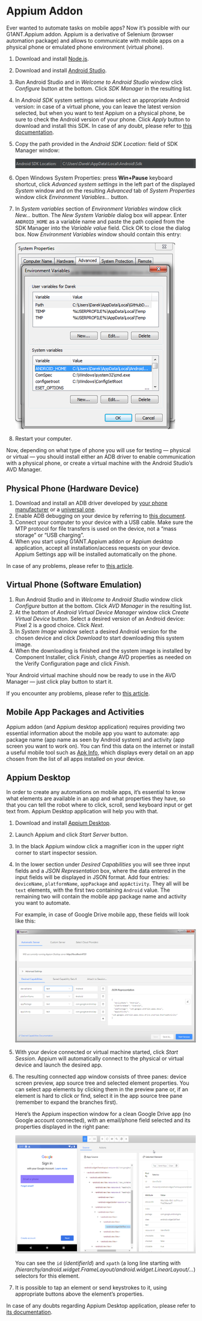 # Appium Addon

Ever wanted to automate tasks on mobile apps? Now it’s possible with our G1ANT.Appium addon. Appium is a derivative of Selenium (browser automation package) and allows to communicate with mobile apps on a physical phone or emulated phone environment (virtual phone).

1. Download and install [Node.js](https://nodejs.org/en/download/).

2. Download and install [Android Studio](https://developer.android.com/studio).

3. Run Android Studio and in *Welcome to Android Studio* window click *Configure* button at the bottom. Click *SDK Manager* in the resulting list.

4. In *Android SDK* system settings window select an appropriate Android version: in case of a virtual phone, you can leave the latest version selected, but when you want to test Appium on a physical phone, be sure to check the Android version of your phone. Click *Apply* button to download and install this SDK. In case of any doubt, please refer to [this documentation](https://developer.android.com/studio/intro/update?utm_source=android-studio#sdk-manager).

5. Copy the path provided in the *Android SDK Location:* field of SDK Manager window:

   ![SDK Path](https://raw.githubusercontent.com/G1ANT-Robot/G1ANT.Manual/develop/-assets/sdk-path.png)

6. Open Windows System Properties: press **Win+Pause** keyboard shortcut, click *Advanced system settings* in the left part of the displayed *System* window and on the resulting *Advanced* tab of *System Properties* window click *Environment Variables…* button.

7. In *System variables* section of *Environment Variables* window click *New…* button. The *New System Variable* dialog box will appear. Enter `ANDROID_HOME` as a variable name and paste the path copied from the SDK Manager into the *Variable value* field. Click OK to close the dialog box. Now *Environment Variables* window should contain this entry:

   ![Android Environment Variable](https://raw.githubusercontent.com/G1ANT-Robot/G1ANT.Manual/develop/-assets/environment-variables.png)

8. Restart your computer.

Now, depending on what type of phone you will use for testing — physical or virtual — you should install either an ADB driver to enable communication with a physical phone, or create a virtual machine with the Android Studio’s AVD Manager.

## Physical Phone (Hardware Device)

1. Download and install an ADB driver developed by [your phone manufacturer](https://developer.android.com/studio/run/oem-usb.html) or a [universal one](http://adbdriver.com/downloads/).
2. Enable ADB debugging on your device by referring to [this document](https://developer.android.com/studio/command-line/adb.html#Enabling).
3. Connect your computer to your device with a USB cable. Make sure the MTP protocol for file transfers is used on the device, not a “mass storage” or “USB charging”.
4. When you start using G1ANT.Appium addon or Appium desktop application, accept all installation/access requests on your device. Appium Settings app will be installed automatically on the phone.

In case of any problems, please refer to [this article](https://developer.android.com/studio/run/device).

## Virtual Phone (Software Emulation)

1. Run Android Studio and in *Welcome to Android Studio* window click *Configure* button at the bottom. Click *AVD Manager* in the resulting list.
2. At the bottom of *Android Virtual Device Manager* window click *Create Virtual Device* button. Select a desired version of an Android device: Pixel 2 is a good choice. Click *Next*.
3. In *System Image* window select a desired Android version for the chosen device and click *Download* to start downloading this system image.
4. When the downloading is finished and the system image is installed by Component Installer, click *Finish*, change AVD properties as needed on the Verify Configuration page and click *Finish*.

Your Android virtual machine should now be ready to use in the AVD Manager — just click play button to start it.

If you encounter any problems, please refer to [this article](https://developer.android.com/studio/run/managing-avds).

## Mobile App Packages and Activities

Appium addon (and Appium desktop application) requires providing two essential information about the mobile app you want to automate: app package name (app name as seen by Android system) and activity (app screen you want to work on). You can find this data on the internet or install a useful mobile tool such as [Apk Info](https://play.google.com/store/apps/details?id=com.wt.apkinfo), which displays every detail on an app chosen from the list of all apps installed on your device.

## Appium Desktop

In order to create any automations on mobile apps, it’s essential to know what elements are available in an app and what properties they have, so that you can tell the robot where to click, scroll, send keyboard input or get text from. Appium Desktop application will help you with that.

1. Download and install [Appium Desktop](https://github.com/appium/appium-desktop/releases/latest).

2. Launch Appium and click *Start Server* button.

3. In the black Appium window click a magnifier icon in the upper right corner to start inspector session.

4. In the lower section under *Desired Capabilities* you will see three input fields and a *JSON Representation* box, where the data entered in the input fields will be displayed in JSON format. Add four entries: `deviceName`, `platformName`, `appPackage` and `appActivity`. They all will be `text` elements, with the first two containing `Android` value. The remaining two will contain the mobile app package name and activity you want to automate.

   For example, in case of Google Drive mobile app, these fields will look like this:

   ![Appium App Settings](https://raw.githubusercontent.com/G1ANT-Robot/G1ANT.Manual/develop/-assets/appium-settings.png)

5. With your device connected or virtual machine started, click *Start Session*. Appium will automatically connect to the physical or virtual device and launch the desired app.

6. The resulting connected app window consists of three panes: device screen preview, app source tree and selected element properties. You can select app elements by clicking them in the preview pane or, if an element is hard to click or find, select it in the app source tree pane (remember to expand the branches first).

   Here’s the Appium inspection window for a clean Google Drive app (no Google account connected), with an email/phone field selected and its properties displayed in the right pane:

   ![Appium App Inspection](https://raw.githubusercontent.com/G1ANT-Robot/G1ANT.Manual/develop/-assets/appium-app.png)

   You can see the `id` (*identifierId*) and `xpath` (a long line starting with */hierarchy/android.widget.FrameLayout/android.widget.LinearLayout/…*) selectors for this element.

7. It is possible to tap an element or send keystrokes to it, using appropriate buttons above the element’s properties.

In case of any doubts regarding Appium Desktop application, please refer to [its documentation](https://github.com/appium/appium-desktop).
